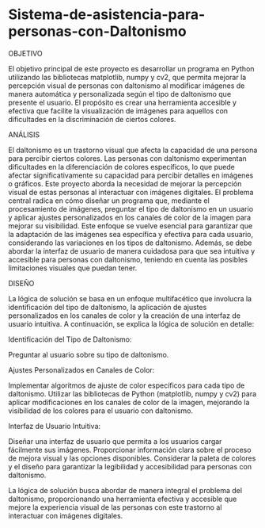 # Sistema-de-asistencia-para-personas-con-Daltonismo

OBJETIVO


El objetivo principal de este proyecto es desarrollar un programa en Python utilizando las bibliotecas matplotlib, numpy y cv2, que permita mejorar la percepción visual de personas con daltonismo al modificar imágenes de manera automática y personalizada según el tipo de daltonismo que presente el usuario. El propósito es crear una herramienta accesible y efectiva que facilite la visualización de imágenes para aquellos con dificultades en la discriminación de ciertos colores.

ANÁLISIS


El daltonismo es un trastorno visual que afecta la capacidad de una persona para percibir ciertos colores. Las personas con daltonismo experimentan dificultades en la diferenciación de colores específicos, lo que puede afectar significativamente su capacidad para percibir detalles en imágenes o gráficos. Este proyecto aborda la necesidad de mejorar la percepción visual de estas personas al interactuar con imágenes digitales.
El problema central radica en cómo diseñar un programa que, mediante el procesamiento de imágenes, preguntar el tipo de daltonismo en un usuario y aplicar ajustes personalizados en los canales de color de la imagen para mejorar su visibilidad. Este enfoque se vuelve esencial para garantizar que la adaptación de las imágenes sea específica y efectiva para cada usuario, considerando las variaciones en los tipos de daltonismo.
Además, se debe abordar la interfaz de usuario de manera cuidadosa para que sea intuitiva y accesible para personas con daltonismo, teniendo en cuenta las posibles limitaciones visuales que puedan tener. 

DISEÑO


La lógica de solución se basa en un enfoque multifacético que involucra la identificación del tipo de daltonismo, la aplicación de ajustes personalizados en los canales de color y la creación de una interfaz de usuario intuitiva. A continuación, se explica la lógica de solución en detalle:

Identificación del Tipo de Daltonismo:

Preguntar al usuario sobre su tipo de daltonismo.

Ajustes Personalizados en Canales de Color:

Implementar algoritmos de ajuste de color específicos para cada tipo de daltonismo.
Utilizar las bibliotecas de Python (matplotlib, numpy y cv2) para aplicar modificaciones en los canales de color de la imagen, mejorando la visibilidad de los colores para el usuario con daltonismo.

Interfaz de Usuario Intuitiva:

Diseñar una interfaz de usuario que permita a los usuarios cargar fácilmente sus imágenes.
Proporcionar información clara sobre el proceso de mejora visual y las opciones disponibles.
Considerar la paleta de colores y el diseño para garantizar la legibilidad y accesibilidad para personas con daltonismo.

La lógica de solución busca abordar de manera integral el problema del daltonismo, proporcionando una herramienta efectiva y accesible que mejore la experiencia visual de las personas con este trastorno al interactuar con imágenes digitales.
